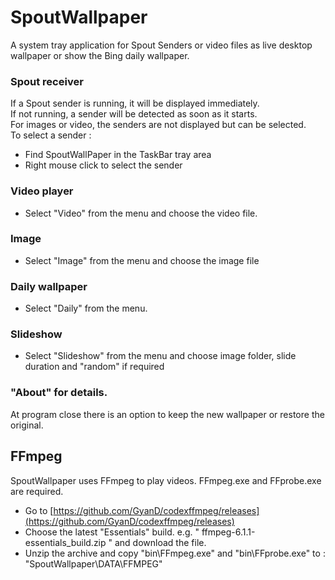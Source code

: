 # SpoutWallpaper
A system tray application for Spout Senders or video files as live desktop wallpaper or show the Bing daily wallpaper.

### Spout receiver
If a Spout sender is running, it will be displayed immediately.  
If not running, a sender will be detected as soon as it starts.  
For images or video, the senders are not displayed but can be selected.  
To select a sender :
* Find SpoutWallPaper in the TaskBar tray area
* Right mouse click to select the sender

### Video player
* Select "Video" from the menu and choose the video file.

### Image
* Select "Image" from the menu and choose the image file

### Daily wallpaper
* Select "Daily" from the menu.

### Slideshow
* Select "Slideshow" from the menu and choose image folder, slide duration and "random" if required

### "About" for details.

At program close there is an option to keep the new wallpaper or restore the original.

## FFmpeg
SpoutWallpaper uses FFmpeg to play videos. 
FFmpeg.exe and FFprobe.exe are required.

* Go to [https://github.com/GyanD/codexffmpeg/releases](https://github.com/GyanD/codexffmpeg/releases)
* Choose the latest "Essentials" build. e.g. " ffmpeg-6.1.1-essentials_build.zip " and download the file.
* Unzip the archive and copy "bin\FFmpeg.exe" and "bin\FFprobe.exe" to : "SpoutWallpaper\DATA\FFMPEG\"
